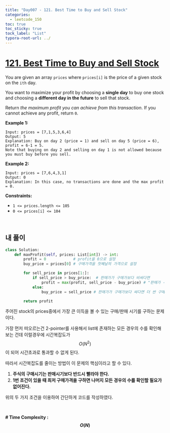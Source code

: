 ```yaml
---
title: "Day007 - 121. Best Time to Buy and Sell Stock"
categories:
  - leetcode_150
toc: true
toc_sticky: true
tock_label: "List"
typora-root-url: ../
---
```


# [121. Best Time to Buy and Sell Stock](https://leetcode.com/problems/best-time-to-buy-and-sell-stock/)

You are given an array `prices` where `prices[i]` is the price of a given stock on the `ith` day.

You want to maximize your profit by choosing a **single day** to buy one stock and choosing a **different day in the future** to sell that stock.

Return *the maximum profit you can achieve from this transaction*. If you cannot achieve any profit, return `0`.

 

**Example 1:**

```
Input: prices = [7,1,5,3,6,4]
Output: 5
Explanation: Buy on day 2 (price = 1) and sell on day 5 (price = 6), profit = 6-1 = 5.
Note that buying on day 2 and selling on day 1 is not allowed because you must buy before you sell.
```

**Example 2:**

```
Input: prices = [7,6,4,3,1]
Output: 0
Explanation: In this case, no transactions are done and the max profit = 0.
```

 

**Constraints:**

- `1 <= prices.length <= 105`
- `0 <= prices[i] <= 104`

<br>

## **내 풀이**

```python
class Solution:
    def maxProfit(self, prices: List[int]) -> int:
        profit = 0            # profit을 0으로 설정
        buy_price = prices[0] # 구매가격을 첫째날의 가격으로 설정

        for sell_price in prices[1:]:
            if sell_price > buy_price:	# 판매가가 구매가보다 비싸다면
                profit = max(profit, sell_price - buy_price) # "판매가 - 구매가"와 현재까지의 최대 profit을 비교하여 더 큰 값을 profit으로 설정 
            else:
                buy_price = sell_price # 판매가가 구매가보다 싸다면 더 싼 구매가로 갱신

        return profit
```

주어진 stock의 prices중에서 가장 큰 이득을 볼 수 있는 구매/판매 시기를 구하는 문제이다.

가장 먼저 떠오르는건 2-pointer를 사용해서 list에 존재하는 모든 경우의 수를 확인해보는 건데 이럴경우에 시간복잡도가 $$O(N^2)$$이 되어 시간초과로 통과할 수 없게 된다.

따라서 시간복잡도를 줄이는 방법이 이 문제의 핵심이라고 할 수 있다.

1. **주식의 구매시기는 판매시기보다 반드시 빨라야 한다.**
2. **1번 조건이 있을 때 최저 구매가격을 구하면 나머지 모든 경우의 수를 확인할 필요가 없어진다.**

위의 두 가지 조건을 이용하여 간단하게 코드를 작성하였다.

<br>

**\# Time Complexity  : $$O(N)$$** 

